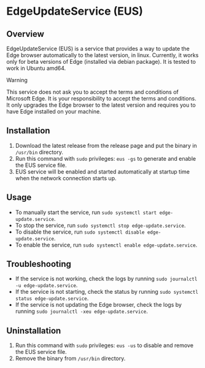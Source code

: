 # EdgeUpdateService (EUS)

## Overview

EdgeUpdateService (EUS) is a service that provides a way to update the Edge browser automatically to the latest version, in linux.
Currently, it works only for beta versions of Edge (installed via debian package). It is tested to work in Ubuntu amd64.

> [!WARNING]
> This service does not ask you to accept the terms and conditions of Microsoft Edge. It is your responsibility to accept the terms and conditions.
> It only upgrades the Edge browser to the latest version and requires you to have Edge installed on your machine.

## Installation

1. Download the latest release from the release page and put the binary in `/usr/bin` directory.
2. Run this command with `sudo` privileges: `eus -gs` to generate and enable the EUS service file.
3. EUS service will be enabled and started automatically at startup time when the network connection starts up.

## Usage

- To manually start the service, run `sudo systemctl start edge-update.service`.
- To stop the service, run `sudo systemctl stop edge-update.service`.
- To disable the service, run `sudo systemctl disable edge-update.service`.
- To enable the service, run `sudo systemctl enable edge-update.service`.

## Troubleshooting

- If the service is not working, check the logs by running `sudo journalctl -u edge-update.service`.
- If the service is not starting, check the status by running `sudo systemctl status edge-update.service`.
- If the service is not updating the Edge browser, check the logs by running `sudo journalctl -xeu edge-update.service`.

## Uninstallation

1. Run this command with `sudo` privileges: `eus -us` to disable and remove the EUS service file.
2. Remove the binary from `/usr/bin` directory.
